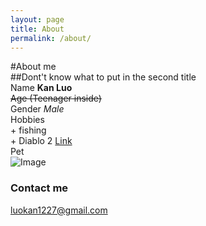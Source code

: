 ```yaml
---
layout: page
title: About
permalink: /about/
---
```

#About me  
##Dont't know what to put in the second title  
Name  **Kan Luo**  
~~Age (Teenager inside)~~  
Gender  *Male*  
Hobbies  
    + fishing  
    + Diablo 2 [Link](https://www.blizzard.com/en-us/games/d2/)  
Pet  
![Image](https://upload.wikimedia.org/wikipedia/commons/thumb/3/34/Florida_Box_Turtle_Digon3.jpg/220px-Florida_Box_Turtle_Digon3.jpg)

### Contact me

[luokan1227@gmail.com](mailto:email@domain.com)
